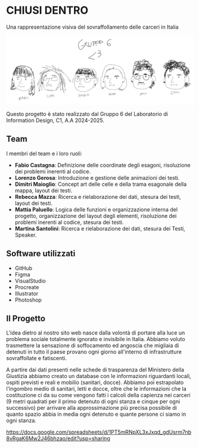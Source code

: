 # CHIUSI DENTRO
Una rappresentazione visiva del sovraffollamento delle carceri in Italia

![preview](readmesketch.png)

Questo progetto è stato realizzato dal Gruppo 6 del Laboratorio di Information Design, C1, A.A 2024-2025.

## Team
I membri del team e i loro ruoli:


- **Fabio Castagna**: Definizione delle coordinate degli esagoni, risoluzione dei problemi inerenti al codice.
- **Lorenzo Gerosa**: Introduzione e gestione delle animazioni dei testi.
- **Dimitri Maioglio**: Concept art delle celle e della trama esagonale della mappa, layout dei testi.
- **Rebecca Mazza**: Ricerca e rielaborazione dei dati, stesura dei testi, layout dei testi.
- **Mattia Paluello**: Logica delle funzioni e organizzazione interna del progetto, organizzazione del layout degli elementi, risoluzione dei problemi inerenti al codice, stesura dei testi.
- **Martina Santolini**: Ricerca e rielaborazione dei dati, stesura dei Testi, Speaker.

## Software utilizzati
- GitHub
- Figma
- VisualStudio
- Procreate
- Illustrator
- Photoshop

## Il Progetto
L'idea dietro al nostro sito web nasce dalla volontà di portare alla luce un problema sociale totalmente ignorato e invisibile in Italia. Abbiamo voluto trasmettere la sensazione di soffocamento ed angoscia che migliaia di detenuti in tutto il paese provano ogni giorno all'interno di infrastrutture sovraffollate e fatiscenti.

A partire dai dati presenti nelle schede di trasparenza del Ministero della Giustizia abbiamo creato un database con le informazioni riguardanti locali, ospiti previsti e reali e mobilio (sanitari, docce). Abbiamo poi estrapolato l'ingombro medio di sanitari, letti e docce, oltre che le informazioni che la costituzione ci da su come vengono fatti i calcoli della capienza nei carceri (9 metri quadrati per il primo detenuto di ogni stanza e cinque per ogni successivo) per arrivare alla approssimazione più precisa possibile di quanto spazio abbia in media ogni detenuto e quante persone ci siamo in ogni stanza.

https://docs.google.com/spreadsheets/d/1PT5mRNpXL3xJxqd_gdUsrm7nb8vRgaK6Mw2J46bhzao/edit?usp=sharing